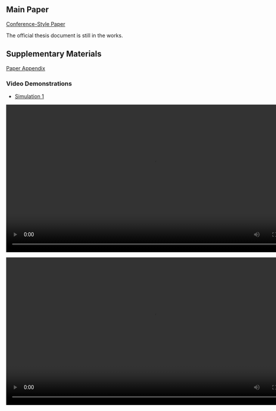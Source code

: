 ## Main Paper 
[Conference-Style Paper](PBIT__Copy_.pdf)

The official thesis document is still in the works. 

## Supplementary Materials
[Paper Appendix](supplementary.pdf)

### Video Demonstrations
- [Simulation 1](simulation_1.mov)

<video src="simulation_1.mov" width="800"  controls >Simulation 1</video>

<video src="simulation_2.mov" width="800"  controls >Simulation 2</video>


